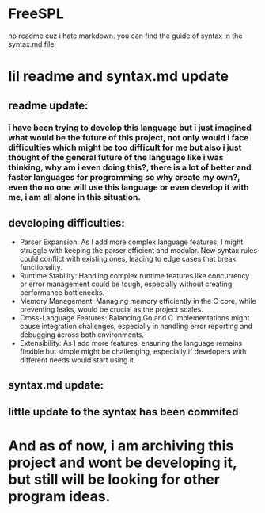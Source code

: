 # FreeSPL
no readme cuz i hate markdown.
you can find the guide of syntax in the syntax.md file
# lil readme and syntax.md update
## readme update:
### i have been trying to develop this language but i just imagined what would be the future of this project, not only would i face difficulties which might be too difficult for me but also i just thought of the general future of the language like i was thinking, why am i even doing this?, there is a lot of better and faster languages for programming so why create my own?, even tho no one will use this language or even develop it with me, i am all alone in this situation.

## developing difficulties:
- Parser Expansion: As I add more complex language features, I might struggle with keeping the parser efficient and modular. New syntax rules could conflict with existing ones, leading to edge cases that break functionality.
- Runtime Stability: Handling complex runtime features like concurrency or error management could be tough, especially without creating performance bottlenecks.
- Memory Management: Managing memory efficiently in the C core, while preventing leaks, would be crucial as the project scales.
- Cross-Language Features: Balancing Go and C implementations might cause integration challenges, especially in handling error reporting and debugging across both environments.
- Extensibility: As I add more features, ensuring the language remains flexible but simple might be challenging, especially if developers with different needs would start using it.

## syntax.md update:
## little update to the syntax has been commited

# And as of now, i am archiving this project and wont be developing it, but still will be looking for other program ideas.
